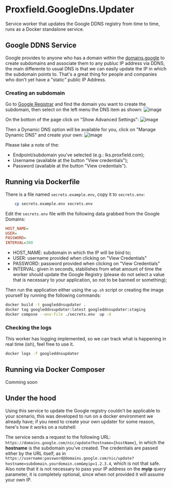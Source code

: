 # Proxfield.GoogleDns.Updater
Service worker that updates the Google DDNS registry from time to time, runs as a Docker standalone service.

## Google DDNS Service
Google provides to anyone who has a domain within the [domains.google](domains.google) to create subdomains and associate them to any publuc IP address via DDNS, the main differente to usual DNS is that we can easily update the IP in which the subdomain points to. That's a great thing for people and companies who don't yet have a "static" public IP Address.

### Creating an subdomain
Go to [Google Registrar](https://domains.google.com/registrar/) and find the domain you want to create the subdomain, then select on the left menu the DNS item as shown:
![image](https://github.com/proxfield/Proxfield.GoogleDns.Updater/assets/7343019/ce0f3afd-7d6e-4298-a574-4b2ccf5ac018)

On the bottom of the page click on "Show Advanced Settings":
![image](https://github.com/proxfield/Proxfield.GoogleDns.Updater/assets/7343019/971486f2-b23f-487e-b04f-26590d2933dd)

Then a Dynamic DNS option will be available for you, click on "Manage Dynamic DNS" and create your own:
![image](https://github.com/proxfield/Proxfield.GoogleDns.Updater/assets/7343019/9a3b27d5-312b-470a-a459-1c35dedc701f)

Please take a note of the:
* Endpoint/subdomain you've selected (e.g.: lks.proxfield.com);
* Username (available at the button "View credentials");
* Password (available at the button "View credentials").

## Running via Dockerfile

There is a file named `secrets.example.env`, copy it to `secrets.env`:
```bash
    cp secrets.example.env secrets.env
```
Edit the `secrets.env` file with the following data grabbed from the Google Domains:

```ini
HOST_NAME=
USER=
PASSWORD=
INTERVAL=300
```

* HOST_NAME: subdomain in which the IP will be bind to;
* USER: username provided when clicking on "View Credentials"
* PASSWORD: password provided when clicking on "View Credentials"
* INTERVAL: given in seconds, stabilishes from what amount of time the worker should update the Google Registry (please do not select a value that is necessary to your application, so not to be banned or something);

Then run the application either using the `up.sh` script or creating the image yourself by running the following commands:

```bash
docker build -t googleddnsupdater .
docker tag googleddnsupdater:latest googleddnsupdater:staging
docker compose --env-file ./secrets.env  up -d
```

### Checking the logs
This worker has logging implemented, so we can track what is happening in real time (ish), feel free to use it.
```bash
docker logs -f googleddnsupdater
```

## Running via Docker Composer
Comming soon

## Under the hood

Using this service to update the Google registry couldn't be applicable to your scenario, this was developed to run on a docker environment we already have; if you need to create your own updater for some reason, here's how it works on a nutshell:

The service sends a request to the following URL: `https://domains.google.com/nic/update?hostname={hostName}`, in which the **hostname** is the subdomain you've created. The credentials are passed either by the URL itself, as in `https://username:password@domains.google.com/nic/update?hostname=subdomain.yourdomain.com&myip=1.2.3.4`, which is not that safe. Also note that it is not necessary to pass your IP address on the **myip** query parameter, it is completely optional, since when not provided it will assume your own IP.
